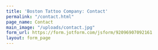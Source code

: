 ```yaml
---
title: 'Boston Tattoo Company: Contact'
permalink: "/contact.html"
page_name: Contact
main_image: "/uploads/contact.jpg"
form_url: https://form.jotform.com/jsform/92096907092161
layout: form_page
---
```


